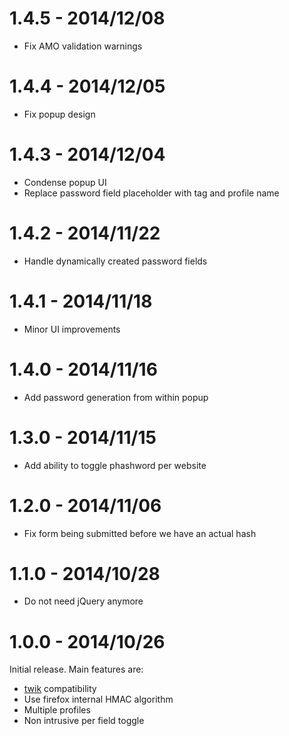 # 1.4.5 - 2014/12/08

* Fix AMO validation warnings

# 1.4.4 - 2014/12/05

* Fix popup design

# 1.4.3 - 2014/12/04

* Condense popup UI
* Replace password field placeholder with tag and profile name

# 1.4.2 - 2014/11/22

* Handle dynamically created password fields

# 1.4.1 - 2014/11/18

* Minor UI improvements

# 1.4.0 - 2014/11/16

* Add password generation from within popup

# 1.3.0 - 2014/11/15

* Add ability to toggle phashword per website

# 1.2.0 - 2014/11/06

* Fix form being submitted before we have an actual hash

# 1.1.0 - 2014/10/28

* Do not need jQuery anymore

# 1.0.0 - 2014/10/26

Initial release. Main features are:

* [twik](https://github.com/gustavomondron/twik) compatibility
* Use firefox internal HMAC algorithm
* Multiple profiles
* Non intrusive per field toggle
